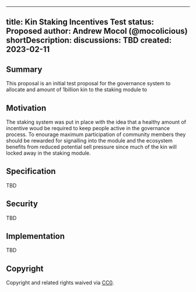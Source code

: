
---
title: Kin Staking Incentives Test
status: Proposed
author: Andrew Mocol (@mocolicious)
shortDescription: 
discussions: TBD
created: 2023-02-11
---


## Summary

This proposal is an initial test proposal for the governance system to allocate and amount of 1billion kin to the staking module to

## Motivation

The staking system was put in place with the idea that a healthy amount of incentive woud be required to keep people active in the governance process.  To enourage maximum participation of community members they should be rewarded for signalling into the module and the ecosystem benefits from reduced potential sell pressure since much of the kin will locked away in the staking module.

## Specification

TBD

## Security

TBD

## Implementation

TBD

## Copyright

Copyright and related rights waived via [CC0](https://creativecommons.org/publicdomain/zero/1.0/).
